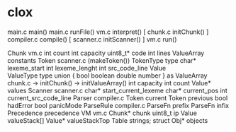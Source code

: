 # clox

main.c      main()
main.c      runFile()
vm.c        interpret()
    [ chunk.c    initChunk() ]
compiler.c  compile()
    [ scanner.c  initScanner() ]
vm.c        run()


Chunk                           vm.c
    int         count
    int         capacity
    uint8_t*    code
    int         lines
    ValueArray  constants
Token                           scanner.c (makeToken()) 
    TokenType   type
    char*       lexeme_start
    int         lexeme_lenght
    int         src_code_line
Value                           
    ValueType   type
    union {
        bool    boolean
        double  number
    } as
ValueArray                      chunk.c -> initChunk() -> initValueArray()
    int         capacity
    int         count
    Value*      values
Scanner                         scanner.c
    char*       start_current_lexeme
    char*       current_pos
    int         current_src_code_line
Parser                          compiler.c
    Token       current
    Token       previous
    bool        hadError
    bool        panicMode
ParseRule                       compiler.c
    ParseFn     prefix
    ParseFn     infix
    Precedence  precedence
VM                              vm.c
    Chunk*      chunk
    uint8_t     ip
    Value       valueStack[]
    Value*      valueStackTop
    Table       strings;
    struct Obj* objects


